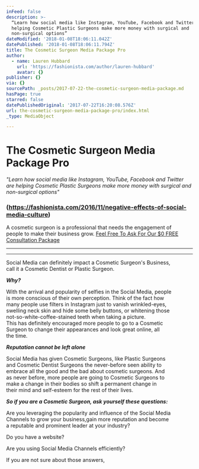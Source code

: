 ```yaml
---
inFeed: false
description: >-
  “Learn how social media like Instagram, YouTube, Facebook and Twitter are
  helping Cosmetic Plastic Surgeons make more money with surgical and
  non-surgical options”
dateModified: '2018-01-08T18:06:11.042Z'
datePublished: '2018-01-08T18:06:11.794Z'
title: The Cosmetic Surgeon Media Package Pro
author:
  - name: Lauren Hubbard
    url: 'https://fashionista.com/author/lauren-hubbard'
    avatar: {}
publisher: {}
via: {}
sourcePath: _posts/2017-07-22-the-cosmetic-surgeon-media-package.md
hasPage: true
starred: false
datePublishedOriginal: '2017-07-22T16:20:08.576Z'
url: the-cosmetic-surgeon-media-package-pro/index.html
_type: MediaObject

---
```

# **The Cosmetic Surgeon Media Package Pro**

_"Learn how social media like Instagram, YouTube, Facebook and Twitter are helping Cosmetic Plastic Surgeons make more money with surgical and non-surgical options"_

### (https://fashionista.com/2016/11/negative-effects-of-social-media-culture)

A cosmetic surgeon is a professional that needs the engagement of   
people to make their business grow.
[Feel Free To Ask For Our $0 FREE Consultation Package][0]

---

---

Social Media can definitely impact a Cosmetic Surgeon's Business,   
call it a Cosmetic Dentist or Plastic Surgeon.

_**Why?**_

With the arrival and popularity of selfies in the Social Media, people  
is more conscious of their own perception. Think of the fact how   
many people use filters in Instagram just to vanish wrinkled-eyes,  
swelling neck skin and hide some belly buttons, or whitening those  
not-so-white-coffee-stained teeth when taking a picture.  
This has definitely encouraged more people to go to a Cosmetic   
Surgeon to change their appearances and look great online, all  
the time.

_**Reputation cannot be left alone**_

Social Media has given Cosmetic Surgeons, like Plastic Surgeons   
and Cosmetic Dentist Surgeons the never-before seen ability to   
embrace all the good and the bad about cosmetic surgeons. And  
as never before, more people are going to Cosmetic Surgeons to   
make a change in their bodies so shift a permanent change in   
their mind and self-esteem for the rest of their lives.

_**So if you are a Cosmetic Surgeon, ask yourself these questions:**_

Are you leveraging the popularity and influence of the Social Media   
Channels to grow your business,gain more reputation and become   
a reputable and prominent leader at your industry?

Do you have a website?

Are you using Social Media Channels efficiently?

If you are not sure about those answers,

[0]: http://socialmediaclientspro.com/